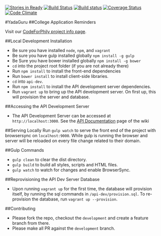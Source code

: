 [![Stories in Ready](https://badge.waffle.io/yadaguru/yadaguru-app.png?label=ready&title=Ready)](https://waffle.io/yadaguru/yadaguru-app)
[![Build Status](https://travis-ci.org/yadaguru/yadaguru-app.svg?branch=master)](https://travis-ci.org/yadaguru/yadaguru-app)
[![Build status](https://ci.appveyor.com/api/projects/status/ab8l04js8huip9ja?svg=true)](https://ci.appveyor.com/project/adobley/yadaguru-app)
[![Coverage Status](https://coveralls.io/repos/yadaguru/yadaguru-app/badge.svg?branch=master&service=github)](https://coveralls.io/github/yadaguru/yadaguru-app?branch=master)
[![Code Climate](https://codeclimate.com/github/yadaguru/yadaguru-app/badges/gpa.svg)](https://codeclimate.com/github/yadaguru/yadaguru-app)

#YadaGuru
##College Application Reminders

Visit our [CodeForPhily project info page](https://codeforphilly.org/projects/college_application_app_for_philly_schools).

##Local Development Installation
 * Be sure you have installed `node`, `npm`, and `vagrant`
 * Be sure you have gulp installed globally `npm install -g gulp` 
 * Be Sure you have bower installed globally `npm install -g bower`
 * `cd` into the project root folder (if you are not already there)
 * Run `npm install` to install the front-end dependencies
 * Run `bower install` to install client-side libraries.
 * `cd` into `api-dev`.
 * Run `npm install` to install the API development server dependencies.
 * Run `vagrant up` to bring up the API development server. On first up, this will provision the server and database.
 
##Accessing the API Development Server
 * The API Development Server can be accessed at `http://localhost:3000`. See the [API Documentation](https://github.com/yadaguru/yadaguru-api/wiki/API-Documentation)
 page of the wiki

##Serving Locally
Run `gulp watch` to serve the front end of the project with browsersync on `localhost:9000`. While gulp is running the browser and server will be reloaded on every file change related to their domain.

##Gulp Commands
 * `gulp clean` to clear the dist directory.
 * `gulp build` to build all styles, scripts and HTML files.
 * `gulp watch` to watch for changes and enable BrowserSync.
 
##Reprovisioning the API Dev Server Database
 * Upon running `vagrant up` for the first time, the database will provision itself, by running the sql commands in `/api-dev/provision.sql`. 
 To re-provision the database, run `vagrant up --provision`.
 
##Contributing

 * Please fork the repo, checkout the `development` and create a feature branch from there.
 * Please make all PR against the `development` branch. 
